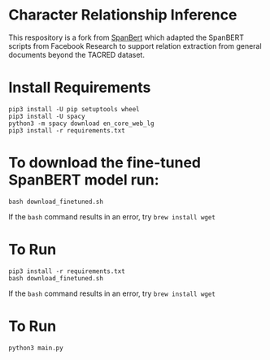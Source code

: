 # Character Relationship Inference

This respository is a fork from [SpanBert](https://github.com/gkaramanolakis/SpanBERT) which adapted the SpanBERT scripts from Facebook Research to support relation extraction from general documents beyond the TACRED dataset.


# Install Requirements

`pip3 install -U pip setuptools wheel` \
`pip3 install -U spacy`\
`python3 -m spacy download en_core_web_lg`\
`pip3 install -r requirements.txt`

# To download the fine-tuned SpanBERT model run:


`bash download_finetuned.sh`

If the `bash` command results in an error, try `brew install wget`

# To Run

`pip3 install -r requirements.txt`\
`bash download_finetuned.sh`

If the `bash` command results in an error, try `brew install wget`

# To Run

`python3 main.py`
